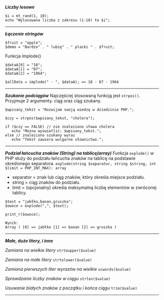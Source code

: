 ***Liczby losowe***
```
$i = mt_rand(1, 10);
echo "Wylosowana liczba z zakresu (1-10) to $i";
```
---
***Łączenie stringów***
```
$fruit = "apple";  
$demo = "Bardzo" . " lubię" . " placki " . $fruit;
```
Funkcja implode()
```
$dataA[0] = "18";  
$dataA[1] = "07";  
$dataA[2] = "1964";  
  
$allData = implode(" - ", $dataA); => 18 - 07 - 1964
```
---
***Szukanie podciągów***
Najczęściej stosowaną funkcją jest `strpos()`. Przyjmuje 2 argumenty. ciąg oraz ciąg szukany.
```
$wpisany_tekst = "Rozwijam swoją wiedzę w dziedzinie PHP.";

$czy = strpos($wpisany_tekst, "cholera");

if ($czy == FALSE) // nie znaleziono słowa cholera
   echo "Można wyświetlić: $wpisany_tekst.";
else // znaleziono szukany wyraz
   echo "Tekst zawiera wulgarne słownictwo.";
```
---
***Podział łańcucha znaków (String) na tablicę(array)***
Funkcja `explode()` w PHP służy do podziału łańcucha znaków na tablicę na podstawie określonego separatora.
`explode(string $separator, string $string, int $limit = PHP_INT_MAX): array`
- separator = znak lub ciąg znaków, który określa miejsce podziału.
- string = ciąg znaków do podziału.
- limit = (opcjonalny) określa maksymalną liczbę elementów w zwróconej tablicy.
```
$text = "jabłko,banan,gruszka";
$owoce = explode(",", $text);

print_r($owoce);

Wynik:
Array ( [0] => jabłko [1] => banan [2] => gruszka )
```
---
***Małe, duże litery, i inne***

*Zamiana na wielkie litery*
`strtoupper($value)` 

*Zamiana na małe litery*
`strtolower($value)`

*Zamiana pierwszych liter wyrazów na wielkie*
`ucwords($value)`

*Sprawdzanie liczby znaków w ciągu*
`strlen($value)`

*Usuwanie białych znaków z początku i końca ciągu*
`trim($value)`

---
